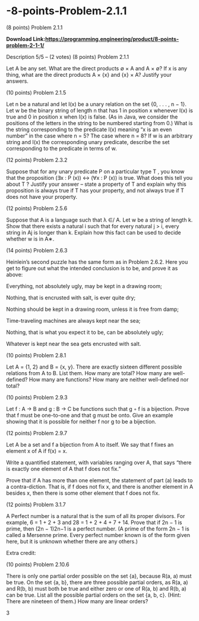 # -8-points-Problem-2.1.1
(8 points) Problem 2.1.1

**Download Link:https://programming.engineering/product/8-points-problem-2-1-1/**

Description
5/5 – (2 votes)
(8 points) Problem 2.1.1

Let A be any set. What are the direct products ∅ × A and A × ∅? If x is any thing, what are the direct products A × {x} and {x} × A? Justify your answers.

(10 points) Problem 2.1.5

Let n be a natural and let I(x) be a unary relation on the set {0, . . . , n − 1}. Let w be the binary string of length n that has 1 in position x whenever I(x) is true and 0 in position x when I(x) is false. (As in Java, we consider the positions of the letters in the string to be numbered starting from 0.) What is the string corresponding to the predicate I(x) meaning “x is an even number” in the case where n = 5? The case where n = 8? If w is an arbitrary string and I(x) the corresponding unary predicate, describe the set corresponding to the predicate in terms of w.


(12 points) Problem 2.3.2

Suppose that for any unary predicate P on a particular type T , you know that the proposition (∃x : P (x)) ↔ (∀x : P (x)) is true. What does this tell you about T ? Justify your answer – state a property of T and explain why this proposition is always true if T has your property, and not always true if T does not have your property.

(12 points) Problem 2.5.6

Suppose that A is a language such that λ ∈/ A. Let w be a string of length k. Show that there exists a natural i such that for every natural j > i, every string in Aj is longer than k. Explain how this fact can be used to decide whether w is in A∗.

(14 points) Problem 2.6.3

Heinlein’s second puzzle has the same form as in Problem 2.6.2. Here you get to figure out what the intended conclusion is to be, and prove it as above:

Everything, not absolutely ugly, may be kept in a drawing room;

Nothing, that is encrusted with salt, is ever quite dry;

Nothing should be kept in a drawing room, unless it is free from damp;

Time-traveling machines are always kept near the sea;

Nothing, that is what you expect it to be, can be absolutely ugly;

Whatever is kept near the sea gets encrusted with salt.

(10 points) Problem 2.8.1

Let A = {1, 2} and B = {x, y}. There are exactly sixteen different possible relations from A to B. List them. How many are total? How many are well-defined? How many are functions? How many are neither well-defined nor total?

(10 points) Problem 2.9.3

Let f : A → B and g : B → C be functions such that g ◦ f is a bijection. Prove that f must be one-to-one and that g must be onto. Give an example showing that it is possible for neither f nor g to be a bijection.

(12 points) Problem 2.9.7

Let A be a set and f a bijection from A to itself. We say that f fixes an element x of A if f(x) = x.

Write a quantified statement, with variables ranging over A, that says “there is exactly one element of A that f does not fix.”


Prove that if A has more than one element, the statement of part (a) leads to a contra-diction. That is, if f does not fix x, and there is another element in A besides x, then there is some other element that f does not fix.

(12 points) Problem 3.1.7

A Perfect number is a natural that is the sum of all its proper divisors. For example, 6 = 1 + 2 + 3 and 28 = 1 + 2 + 4 + 7 + 14. Prove that if 2n − 1 is prime, then (2n − 1)2n−1 is a perfect number. (A prime of the form 2n − 1 is called a Mersenne prime. Every perfect number known is of the form given here, but it is unknown whether there are any others.)

Extra credit:

(10 points) Problem 2.10.6

There is only one partial order possible on the set {a}, because R(a, a) must be true. On the set {a, b}, there are three possible partial orders, as R(a, a) and R(b, b) must both be true and either zero or one of R(a, b) and R(b, a) can be true. List all the possible partial orders on the set {a, b, c}. (Hint: There are nineteen of them.) How many are linear orders?

3
